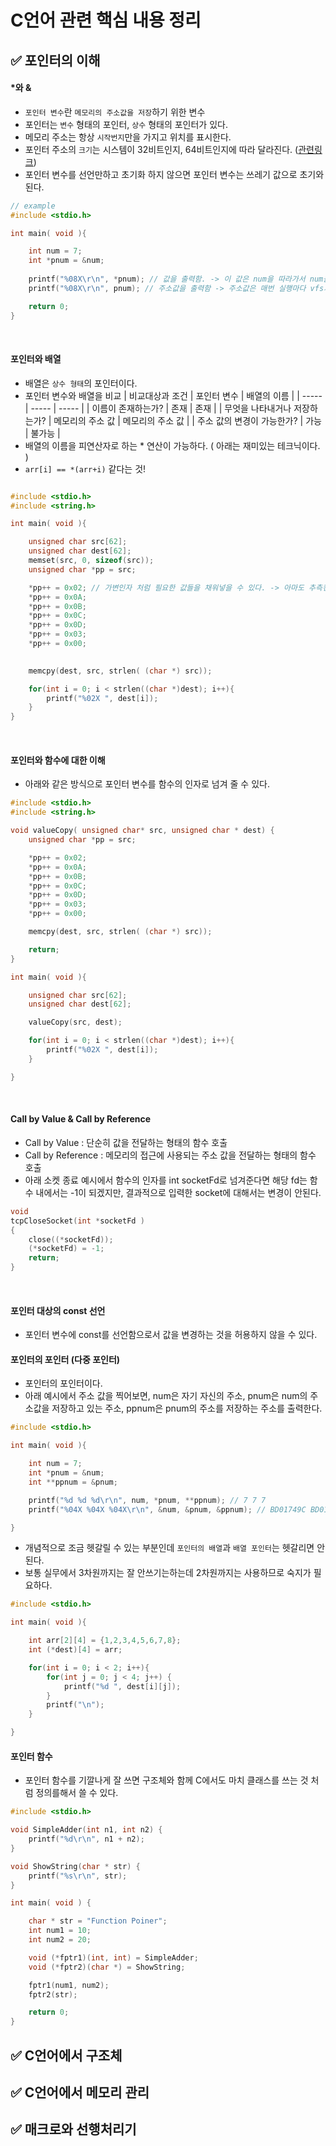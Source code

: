 # C언어 관련 핵심 내용 정리

## ✅ 포인터의 이해

#### *와 &
- `포인터 변수`란 `메모리의 주소값을 저장`하기 위한 변수
- 포인터는 `변수` 형태의 포인터, `상수` 형태의 포인터가 있다.
- 메모리 주소는 항상 `시작번지`만을 가지고 위치를 표시한다.
- 포인터 주소의 `크기`는 시스템이 32비트인지, 64비트인지에 따라 달라진다. ([관련링크](https://velog.io/@apt0/%EC%BB%B4%ED%93%A8%ED%84%B0%EC%9D%98-%EC%A3%BC%EC%86%8C%ED%91%9C%ED%98%84-%ED%8F%AC%EC%9D%B8%ED%84%B0%EC%9D%98-%ED%81%AC%EA%B8%B0-%ED%91%9C%ED%98%84%EA%B0%80%EB%8A%A5%ED%95%9C-%EB%A9%94%EB%AA%A8%EB%A6%AC-%EC%A3%BC%EC%86%8C%EA%B0%80-%ED%81%AC%EB%A9%B4-%EC%A2%8B%EC%9D%80-%EC%9D%B4%EC%9C%A0))
- 포인터 변수를 선언만하고 초기화 하지 않으면 포인터 변수는 쓰레기 값으로 초기와 된다.

```C
// example
#include <stdio.h>

int main( void ){

    int num = 7;
    int *pnum = &num;
    
    printf("%08X\r\n", *pnum); // 값을 출력함. -> 이 값은 num을 따라가서 num을 출력하는 것
    printf("%08X\r\n", pnum); // 주소값을 출력함 -> 주소값은 매번 실행마다 vfs가 배정하기 때문에 달라질 수 있음

    return 0;
}
```

<br/>


#### 포인터와 배열
- 배열은 `상수 형태`의 포인터이다.
- 포인터 변수와 배열을 비교
  | 비교대상과 조건 | 포인터 변수 | 배열의 이름 |
  | ----- | ----- | ----- |
  | 이름이 존재하는가? | 존재 | 존재 |
  | 무엇을 나타내거나 저장하는가? | 메모리의 주소 값 | 메모리의 주소 값 |
  | 주소 값의 변경이 가능한가? | 가능 | 불가능 |
- 배열의 이름을 피연산자로 하는 * 연산이 가능하다. ( 아래는 재미있는 테크닉이다. )
- `arr[i] == *(arr+i)` 같다는 것!

```C

#include <stdio.h>
#include <string.h>

int main( void ){

    unsigned char src[62];
    unsigned char dest[62];
    memset(src, 0, sizeof(src));
    unsigned char *pp = src;

    *pp++ = 0x02; // 가변인자 처럼 필요한 값들을 채워넣을 수 있다. -> 아마도 추측컨데 append 메서드들이 이런식으로 동작할 것 같다.
    *pp++ = 0x0A;
    *pp++ = 0x0B;
    *pp++ = 0x0C;
    *pp++ = 0x0D;
    *pp++ = 0x03;
    *pp++ = 0x00;

    
    memcpy(dest, src, strlen( (char *) src));

    for(int i = 0; i < strlen((char *)dest); i++){
        printf("%02X ", dest[i]);
    }
}

```


<br/>


#### 포인터와 함수에 대한 이해
- 아래와 같은 방식으로 포인터 변수를 함수의 인자로 넘겨 줄 수 있다.
```C
#include <stdio.h>
#include <string.h>

void valueCopy( unsigned char* src, unsigned char * dest) {
    unsigned char *pp = src;

    *pp++ = 0x02;
    *pp++ = 0x0A;
    *pp++ = 0x0B;
    *pp++ = 0x0C;
    *pp++ = 0x0D;
    *pp++ = 0x03;
    *pp++ = 0x00;

    memcpy(dest, src, strlen( (char *) src));

    return;
}

int main( void ){

    unsigned char src[62];
    unsigned char dest[62];

    valueCopy(src, dest);

    for(int i = 0; i < strlen((char *)dest); i++){
        printf("%02X ", dest[i]);
    }

}
```

<br/>


#### Call by Value & Call by Reference
- Call by Value : 단순히 값을 전달하는 형태의 함수 호출
- Call by Reference : 메모리의 접근에 사용되는 주소 값을 전달하는 형태의 함수 호출
- 아래 소켓 종료 예시에서 함수의 인자를 int socketFd로 넘겨준다면 해당 fd는 함수 내에서는 -1이 되겠지만, 결과적으로 입력한 socket에 대해서는 변경이 안된다.

```C
void
tcpCloseSocket(int *socketFd )
{
    close((*socketFd));
    (*socketFd) = -1;
    return;
}
```

<br/>

#### 포인터 대상의 const 선언
- 포인터 변수에 const를 선언함으로서 값을 변경하는 것을 허용하지 않을 수 있다.


#### 포인터의 포인터 (다중 포인터)
- 포인터의 포인터이다.
- 아래 예시에서 주소 값을 찍어보면, num은 자기 자신의 주소, pnum은 num의 주소값을 저장하고 있는 주소, ppnum은 pnum의 주소를 저장하는 주소를 출력한다.

```C
#include <stdio.h>

int main( void ){

    int num = 7;
    int *pnum = &num;
    int **ppnum = &pnum;

    printf("%d %d %d\r\n", num, *pnum, **ppnum); // 7 7 7
    printf("%04X %04X %04X\r\n", &num, &pnum, &ppnum); // BD01749C BD017490 BD017488

}
```

- 개념적으로 조금 헷갈릴 수 있는 부분인데 `포인터의 배열`과 `배열 포인터`는 헷갈리면 안된다.
- 보통 실무에서 3차원까지는 잘 안쓰기는하는데 2차원까지는 사용하므로 숙지가 필요하다.
```C
#include <stdio.h>

int main( void ){

    int arr[2][4] = {1,2,3,4,5,6,7,8};
    int (*dest)[4] = arr;

    for(int i = 0; i < 2; i++){
        for(int j = 0; j < 4; j++) {
            printf("%d ", dest[i][j]);
        }
        printf("\n");
    }

}
```


#### 포인터 함수
- 포인터 함수를 기깔나게 잘 쓰면 구조체와 함께 C에서도 마치 클래스를 쓰는 것 처럼 정의를해서 쓸 수 있다.
```C
#include <stdio.h>

void SimpleAdder(int n1, int n2) {
    printf("%d\r\n", n1 + n2);
}

void ShowString(char * str) {
    printf("%s\r\n", str);
}

int main( void ) {

    char * str = "Function Poiner";
    int num1 = 10;
    int num2 = 20;

    void (*fptr1)(int, int) = SimpleAdder;
    void (*fptr2)(char *) = ShowString;

    fptr1(num1, num2);
    fptr2(str);

    return 0;
}
```


## ✅ C언어에서 구조체


## ✅ C언어에서 메모리 관리


## ✅ 매크로와 선행처리기
